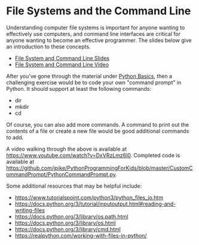 # File Systems and the Command Line

Understanding computer file systems is important for anyone wanting to effectively use computers,
and command line interfaces are critical for anyone wanting to become an effective programmer.
The slides below give an introduction to these concepts.

- [File System and Command Line Slides](https://docs.google.com/presentation/d/16i6lrWpKodWMPREr9sWKU3wJNMv86EufFTpKV1FCGcc/)
- [File System and Command Line Video](https://www.youtube.com/watch?v=BHEd1VdxoCU)

After you've gone through the material under [Python Basics](../python_basics/index.md), then a challenging exercise
would be to code your own "command prompt" in Python.  It should support at least the following commands:
- dir
- mkdir
- cd

Of course, you can also add more commands.  A command to print out the contents of a file or create a new file
would be good additional commands to add.

A video walking through the above is available at <https://www.youtube.com/watch?v=DxVRzLmz6l0>.
Completed code is available at <https://github.com/jpike/PythonProgrammingForKids/blob/master/CustomCommandPrompt/PythonCommandPrompt.py>.

Some additional resources that may be helpful include:
- <https://www.tutorialspoint.com/python3/python_files_io.htm>
- <https://docs.python.org/3/tutorial/inputoutput.html#reading-and-writing-files>
- <https://docs.python.org/3/library/os.path.html>
- <https://docs.python.org/3/library/os.html>
- <https://docs.python.org/3/library/cmd.html>
- <https://realpython.com/working-with-files-in-python/>
